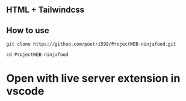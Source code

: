 ## HTML + Tailwindcss

## How to use

```
git clone https://github.com/poetri598/ProjectWEB-ninjafood.git
```

```
cd ProjectWEB-ninjafood
```

# Open with live server extension in vscode
